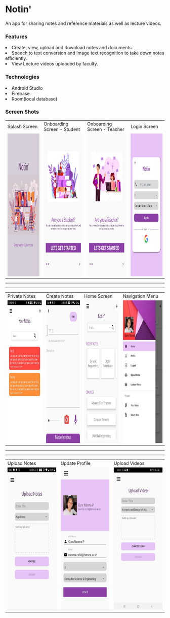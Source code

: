 # Notin'
<p>An app for sharing notes and reference materials as well as lecture videos.</p>

### Features
<li>Create, view, upload and download notes and documents.</li>
<li>Speech to text conversion and Image text recognition to take down notes efficiently.</li>
<li>View Lecture videos uploaded by faculty.</li>

### Technologies
<li>Android Studio</li>
<li>Firebase</li>
<li>Room(local database)</li>

### Screen Shots

<table>
  <tr>
    <td>Splash Screen</td>
     <td>Onboarding Screen - Student</td>
    <td>Onboarding Screen - Teacher</td>
    <td>Login Screen</td>
  </tr>
  <tr>
    <td><img src="images/SplashScreen.jpeg" width="250" height="450"></td>
    <td><img src="images/Onboarding-Student.jpeg" width="250" height="450"></td>
    <td><img src="images/Onboarding-Teacher.jpeg" width="250" height="450"></td>
    <td><img src="images/LoginScreen.jpeg" width="250" height="450"></td>
  </tr>
 </table>

------------------------------------------------------------------------------------------------------------------
------------------------------------------------------------------------------------------------------------------

<table>
  <tr>
    <td>Private Notes</td>
     <td>Create Notes</td>
    <td>Home Screen</td>
    <td>Navigation Menu</td>
  </tr>
  <tr>
    <td><img src="images/PrivateNotes.jpeg" width="250" height="450"></td>
    <td><img src="images/CreateNotes.jpeg" width="250" height="450"></td>
    <td><img src="images/HomeScreen.jpeg" width="250" height="450"></td>
    <td><img src="images/NavigationMenu.jpeg" width="250" height="450"></td>
  </tr>
 </table>


------------------------------------------------------------------------------------------------------------------
------------------------------------------------------------------------------------------------------------------
<table>
  <tr>
    <td>Upload Notes</td>
     <td>Update Profile</td>
    <td>Upload Videos</td>
  </tr>
  <tr>
    <td><img src="images/UploadNotes.jpeg" width="250" height="450"></td>
    <td><img src="images/UpdateProfile.jpeg" width="250" height="450"></td>
    <td><img src="images/UploadVideos.jpeg" width="250" height="450"></td>
  </tr>
 </table>

